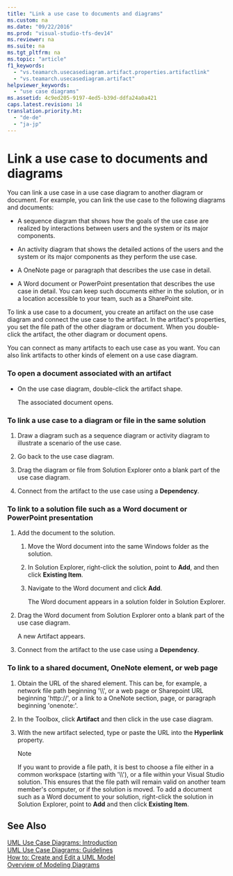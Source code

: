 ```yaml
---
title: "Link a use case to documents and diagrams"
ms.custom: na
ms.date: "09/22/2016"
ms.prod: "visual-studio-tfs-dev14"
ms.reviewer: na
ms.suite: na
ms.tgt_pltfrm: na
ms.topic: "article"
f1_keywords: 
  - "vs.teamarch.usecasediagram.artifact.properties.artifactlink"
  - "vs.teamarch.usecasediagram.artifact"
helpviewer_keywords: 
  - "use case diagrams"
ms.assetid: 4c9ed205-9197-4ed5-b39d-ddfa24a0a421
caps.latest.revision: 14
translation.priority.ht: 
  - "de-de"
  - "ja-jp"
---
```

# Link a use case to documents and diagrams
You can link a use case in a use case diagram to another diagram or document. For example, you can link the use case to the following diagrams and documents:  
  
-   A sequence diagram that shows how the goals of the use case are realized by interactions between users and the system or its major components.  
  
-   An activity diagram that shows the detailed actions of the users and the system or its major components as they perform the use case.  
  
-   A OneNote page or paragraph that describes the use case in detail.  
  
-   A Word document or PowerPoint presentation that describes the use case in detail. You can keep such documents either in the solution, or in a location accessible to your team, such as a SharePoint site.  
  
 To link a use case to a document, you create an artifact on the use case diagram and connect the use case to the artifact. In the artifact's properties, you set the file path of the other diagram or document. When you double-click the artifact, the other diagram or document opens.  
  
 You can connect as many artifacts to each use case as you want. You can also link artifacts to other kinds of element on a use case diagram.  
  
### To open a document associated with an artifact  
  
-   On the use case diagram, double-click the artifact shape.  
  
     The associated document opens.  
  
### To link a use case to a diagram or file in the same solution  
  
1.  Draw a diagram such as a sequence diagram or activity diagram to illustrate a scenario of the use case.  
  
2.  Go back to the use case diagram.  
  
3.  Drag the diagram or file from Solution Explorer onto a blank part of the use case diagram.  
  
4.  Connect from the artifact to the use case using a **Dependency**.  
  
### To link to a solution file such as a Word document or PowerPoint presentation  
  
1.  Add the document to the solution.  
  
    1.  Move the Word document into the same Windows folder as the solution.  
  
    2.  In Solution Explorer, right-click the solution, point to **Add**, and then click **Existing Item**.  
  
    3.  Navigate to the Word document and click **Add**.  
  
         The Word document appears in a solution folder in Solution Explorer.  
  
2.  Drag the Word document from Solution Explorer onto a blank part of the use case diagram.  
  
     A new Artifact appears.  
  
3.  Connect from the artifact to the use case using a **Dependency**.  
  
### To link to a shared document, OneNote element, or web page  
  
1.  Obtain the URL of the shared element. This can be, for example, a network file path beginning '\\\\', or a web page or Sharepoint URL beginning 'http://', or a link to a OneNote section, page, or paragraph beginning 'onenote:'.  
  
2.  In the Toolbox, click **Artifact** and then click in the use case diagram.  
  
3.  With the new artifact selected, type or paste the URL into the **Hyperlink** property.  
  
    > [!NOTE]
    >  If you want to provide a file path, it is best to choose a file either in a common workspace (starting with '\\\\'), or a file within your Visual Studio solution. This ensures that the file path will remain valid on another team member's computer, or if the solution is moved. To add a document such as a Word document to your solution, right-click the solution in Solution Explorer, point to **Add** and then click **Existing Item**.  
  
## See Also  
 [UML Use Case Diagrams: Introduction](../vs140/uml-use-case-diagrams--reference.md)   
 [UML Use Case Diagrams: Guidelines](../vs140/uml-use-case-diagrams--guidelines.md)   
 [How to: Create and Edit a UML Model](../vs140/edit-uml-models-and-diagrams.md)   
 [Overview of Modeling Diagrams](../vs140/create-models-for-your-app.md)